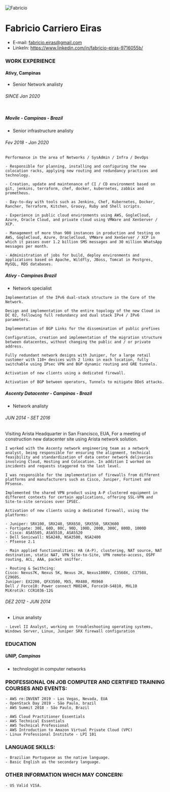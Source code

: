 ![Fabricio](https://avatars.githubusercontent.com/u/65662267?v=4) 
# Fabricio Carriero Eiras
* E-mail: fabricio.eiras@gmail.com
* LinkeIn: https://www.linkedin.com/in/fabricio-eiras-9716055b/


### WORK EXPERIENCE

#### Ativy, Campinas
* Senior Network analisty 

###### SINCE Jan 2020

```
```

##### Movile - Campinas - Brazil 
* Senior infrastructure analisty


###### Fev 2018 - Jan 2020
```
Performance in the area of ​​Networks / SysAdmin / Infra / DevOps

- Responsible for planning, installing and configuring the new colocation racks, applying new routing and redundancy practices and technology.

- Creation, update and maintenance of CI / CD environment based on git, jenkins, terraform, chef, docker, kubernetes, zabbix and prometheus.

- Day-to-day with tools such as Jenkins, Chef, Kubernetes, Docker, Rancher, Terraform, Kitchen, Groovy, Ruby and Shell scripts.

- Experience in public cloud environments using AWS, GogleCloud, Azure, Oracle Cloud, and private cloud using VMWare and XenServer / XCP.

- Management of more than 900 instances in production and testing on AWS, GogleCloud, Azure, OracleCloud, VMWare and XenServer / XCP in which it passes over 1.2 billion SMS messages and 30 million WhatsApp messages per month.

- Administration of jobs for build, deploy environments and applications based on Apache, Wildfly, JBoss, Tomcat in Postgres, MySQL, RDS databases.
```

##### Ativy - Campinas Brazil
* Network specialist

```
Implementation of the IPv6 dual-stack structure in the Core of the Network.

Design and implementation of the entire topology of the new Cloud in DC 02, following full redundancy and dual stack IPv4 / IPv6 parameters.

Implementation of BGP Links for the dissemination of public prefixes

Configuration, creation and implementation of the migration structure between datacentes, without changing the public and / or private address.

Fully redundant network designs with Juniper, for a large retail customer with 110+ devices with 2 links in each location, fully switchable using IPsec VPN and BGP dynamic routing and GRE tunnels.

Activation of new clients using a dedicated firewall.

Activation of BGP between operators, Tunnels to mitigate DDoS attacks.
```

##### Ascenty Datacenter - Campinas - Brazil
* Network analisty

###### JUN 2014 - SET 2016

Visiting Arista Headquarter in San Francisco, EUA, For a meeting of construction new datacenter site using Arista network solution.

```
I worked with the Ascenty network engineering team as a network analyst, being responsible for ensuring the alignment, technical feasibility and standardization of data center network deliveries involving Cloud, Hosting and Colocation. In addition I worked on incidents and requests staggered to the last level.

I was responsible for the implementation of firewalls from different platforms and manufacturers such as Cisco, Juniper, Fortinet and PFsense.

Implemented the shared VPN product using A-P clustered equipment in different contexts for certain applications, offering SSL-VPN and Site-to-site services over IPSEC.

Activation of new clients using a dedicated firewall, using the platforms:

- Juniper: SRX100, SRX240, SRX650, SRX550, SRX3600
- Fortigate: 30E, 60D, 80C, 90D, 100D, 200B, 300C, 800D, 1000D
- Cisco: ASA5505, ASA5510, ASA5520
- Dell Sonicwall: NSA240, NSA3500, NSA2400
- Pfsense 2.1

- Main applied functionalities: HA (A-P), clustering, NAT source, NAT destination, static NAT, VPN Site-to-Site, VPN remote-access, OSPF routing, ACL, AAA, packet sniffer.

- Routing & Swithcing:
Cisco: Nexus7K, Nexus 5K, Nexus 2K, Nexus1000V, C3560X, C3750X, C2960S.
Juniper: EX2200, QFX3500, MX5, MX480, MX960
Dell / Force10: Power connect M8024K, Force10-S4810, MXL10
MiKrotik: CCR1036-12G

```

###### DEZ 2012 - JUN 2014
* Linux analisty

```
- Level II Analyst, working on troubleshooting operating systems, Windows Server, Linux, Juniper SRX firewall configuration
```

### EDUCATION


##### UNIP, Campinas
* technologist in computer networks

### PROFESSIONAL ON JOB COMPUTER AND CERTIFIED TRAINING COURSES AND EVENTS:

```
- AWS re:INVENT 2019 - Las Vegas, Nevada, EUA
- OpenStack Day 2019 - São Paulo, brazil
- AWS Summit 2018 - São Paulo, Brazil

- AWS Cloud Practitioner Essentials
- AWS Technical Essentials
- AWS Technical Professional
- AWS Introduction to Amazon Virtual Private Cloud (VPC)
- Linux Professional Institute - LPI 101
```

### LANGUAGE SKILLS:
```
- Brazilian Portuguese as the native language.
- Basic English as the secondary language.
```

### OTHER INFORMATION WHICH MAY CONCERN:
```
- US Valid VISA.
```
